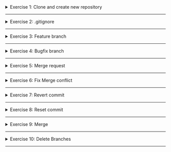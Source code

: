 <details>
<summary>Exercise 1: Clone and create new repository </summary>
<br />

- Clone git repository, creating a new local copy and
- Push it to your own GitHub remote repository.

**steps:**
```sh

# clone repository & change into project dir
git clone git@gitlab.com:devops-bootcamp3/git-project.git
cd git-project

# remove remote repo reference and create your own local repository
rm -rf .git
git init
git add .
git commit -m "Initial commit"

# create git repository on GitHub and push your newly created local repository to it
git remote add origin https://github.com/fsiegrist/devops-bootcamp-03-git.git
git push -u origin main

```

</details>

******

<details>
<summary>Exercise 2: .gitignore </summary>
<br />

You see that build folders and editor specific folders are in the repository and decide to ignore it as a best practice.

Ignore .idea folder, .DS_Store, out and build folders

Hint: remove from git cache first

**create .gitignore file with following entries**
```sh
.idea 
.DS_Store
out 
build
```

**remove cached commited files and commit .gitignore file**
```sh
git rm --cached .DS_Store

# -r for directories
git rm -r --cached .idea
git rm -r --cached out
git rm -r --cached build

# commit & push the changes
git add .
git commit -m "remove ignored files"
git push
```

</details>

******

<details>
<summary>Exercise 3: Feature branch </summary>
 <br />

**steps**
```sh
# create feature branch
git checkout -b feature/changes

# in build.gradle file, line 18, locate the "logstash-logback-encoder" library 
# change version from '5.2' to '6.6'
compile group: 'net.logstash.logback', name: 'logstash-logback-encoder', version: '6.6'

# locate index.html file in src/main/webapp folder
# on line 9, add the image url with 
<img src="https://www.careeraddict.com/uploads/article/58721/illustration-group-people-team-meeting.jpg" width="" />

# check and commit  changes
git diff
git add .
git commit -m "Upgrade logback library and add image url"

# pull remote changes and push your changes to remote
git pull -r 
git push
```

</details>

******

<details>
<summary>Exercise 4: Bugfix branch </summary>
 <br />

**steps**
```sh
# create bugfix branch
git checkout -b bugfix/changes

# in Application.java file in src/main/java/com, line 22, fix the spelling error
log.info("Java app started");

# check and commit  changes
git diff
git add .
git commit -m "Fix spelling error"

# pull remote changes and push your changes to remote
git pull -r 
git push
```

</details>

******

<details>
<summary>Exercise 5: Merge request </summary>
 <br />

**steps**
```sh
# merge feature branch into master. Alternatively do the merge from Gitlab UI
git checkout master
git merge feature/changes 

# push the merge to remote master
git push
```

</details>

******

<details>
<summary>Exercise 6: Fix Merge conflict </summary>
 <br />

**steps**
```sh
# switch to bugfix branch
git checkout bugfix/changes

# in build.gradle file, line 18, locate the "logstash-logback-encoder" library 
# change version from '5.2' to '6.2'
compile group: 'net.logstash.logback', name: 'logstash-logback-encoder', version: '6.2'

# commit change locally
git add .
git commit -m "upgrade logger library version"

# bring bugfix branch uptodate with master branch. Alternatively do the merge from Gitlab UI
git merge master

# you will get a merge conflict here for build.gradle file, like 18, logback library version 

# fix merge conflict and when done check the state
git status

# if all fixed, you can commit and push the merge into your bugfix branch
git push

```

</details>

******

<details>
<summary>Exercise 7: Revert commit </summary>
 <br />

**steps**
```sh
# on bugfix branch

# locate index.html in src/main/webapp, line 11 & fix spelling error
<li>Sarah - Full stack devloper</li>

# commit change locally
git add .
git commit -m "Fix spelling error"

# locate index.html in src/main/webapp, line 11 & set image url
<img src="https://3kcz333h8wih3px3rh3vhfv3-wpengine.netdna-ssl.com/wp-content/uploads/2018/10/effective-meetings.jpg" width="" />

# commit change locally
git add .
git commit -m "Set image url"

# push both commits to remote
git push

# revert last commit and push the revertion into remote repo
git revert HEAD
git push

```

</details>

******

<details>
<summary>Exercise 8: Reset commit </summary>
 <br />

**steps**
```sh
# on bugfix branch

# locate index.html in src/main/webapp, line 15 & make change
<li>Bruno - DevOps engineer</li>

# commit change locally
git add .
git commit -m "Adjust employee role description"

# reset the last local commit, meaning move to the previous commit
git reset --hard HEAD~

```

</details>

******

<details>
<summary>Exercise 9: Merge </summary>
 <br />

**steps**
```sh
# merge bugfix branch into master
git checkout master
git merge bugfix/changes

```

</details>

******

<details>
<summary>Exercise 10: Delete Branches </summary>
 <br />

**steps**
```sh
# delete branches remotely via Gitlab UI

# delete branches locally with CLI
git branch -D bugfix/changes
git branch -D feature/changes

```

</details>

******
